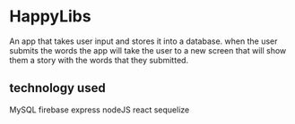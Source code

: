 # HappyLibs
  An app that takes user input and stores it into a database. when the user submits the words the app will take the user to a new screen that will show them a story with the words that they submitted.

## technology used
  MySQL
  firebase
  express
  nodeJS
  react
  sequelize
